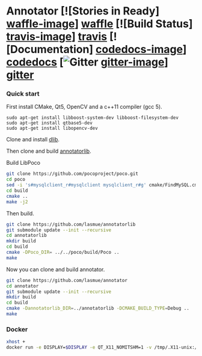 # Annotator [![Stories in Ready] [waffle-image]] [waffle] [![Build Status] [travis-image]] [travis] [![Documentation] [codedocs-image]] [codedocs] [![Gitter] [gitter-image]] [gitter]

[travis-image]: https://travis-ci.org/lasmue/annotator.png?branch=master
[travis]: http://travis-ci.org/lasmue/annotator

[codedocs-image]: https://codedocs.xyz/lasmue/annotator.svg
[codedocs]: https://codedocs.xyz/lasmue/annotator/

[gitter-image]: https://badges.gitter.im/Join%20Chat.svg
[gitter]: https://gitter.im/lasmue/annotator

[waffle-image]: https://badge.waffle.io/lasmue/annotator.svg?label=ready&title=Ready
[waffle]: http://waffle.io/lasmue/annotator

### Quick start

First install CMake, Qt5, OpenCV and a c++11 compiler (gcc 5).

```
sudo apt-get install libboost-system-dev libboost-filesystem-dev
sudo apt-get install qtbase5-dev
sudo apt-get install libopencv-dev
```

Clone and install [dlib](http://dlib.net).

Then clone and build [annotatorlib](https://github.com/lasmue/annotatorlib).

Build LibPoco
```sh
git clone https://github.com/pocoproject/poco.git
cd poco
sed -i 's#mysqlclient_r#mysqlclient mysqlclient_r#g' cmake/FindMySQL.cmake
cd build
cmake ..
make -j2
```

Then build.

```sh
git clone https://github.com/lasmue/annotatorlib
git submodule update --init --recursive
cd annotatorlib
mkdir build
cd build
cmake -DPoco_DIR= ../../poco/build/Poco ..
make
```

Now you can clone and build annotator.

```sh
git clone https://github.com/lasmue/annotator
cd annotator
git submodule update --init --recursive
mkdir build
cd build
cmake -Dannotatorlib_DIR=../annotatorlib -DCMAKE_BUILD_TYPE=Debug ..
make
```

### Docker
```sh
xhost +
docker run -e DISPLAY=$DISPLAY -e QT_X11_NOMITSHM=1 -v /tmp/.X11-unix:/tmp/.X11-unix -v ~/:/home/user/ chriamue/annotator
```
